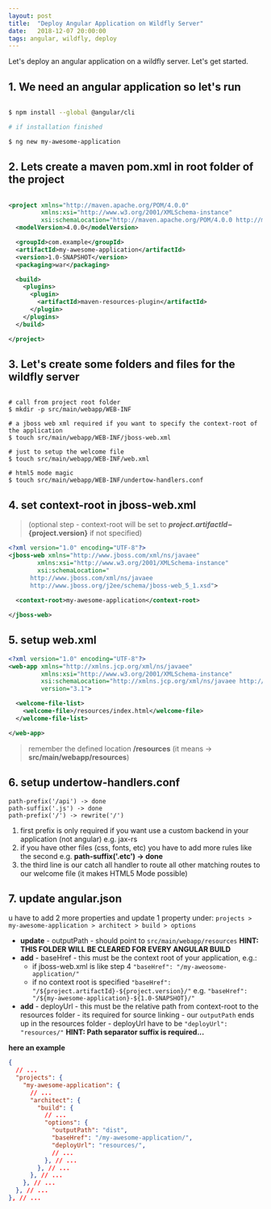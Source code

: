 ```yaml
---
layout: post
title:  "Deploy Angular Application on Wildfly Server"
date:   2018-12-07 20:00:00
tags: angular, wildfly, deploy
---
```


Let's deploy an angular application on a wildfly server. Let's get started.

## 1. We need an angular application so let's run

```bash

$ npm install --global @angular/cli

# if installation finished

$ ng new my-awesome-application

```

## 2. Lets create a maven pom.xml in root folder of the project

```xml

<project xmlns="http://maven.apache.org/POM/4.0.0"
         xmlns:xsi="http://www.w3.org/2001/XMLSchema-instance"
         xsi:schemaLocation="http://maven.apache.org/POM/4.0.0 http://maven.apache.org/xsd/maven-4.0.0.xsd">
  <modelVersion>4.0.0</modelVersion>

  <groupId>com.example</groupId>
  <artifactId>my-awesome-application</artifactId>
  <version>1.0-SNAPSHOT</version>
  <packaging>war</packaging>

  <build>
    <plugins>
      <plugin>
        <artifactId>maven-resources-plugin</artifactId>
      </plugin>
    </plugins>
  </build>

</project>

```

## 3. Let's create some folders and files for the wildfly server

```base

# call from project root folder
$ mkdir -p src/main/webapp/WEB-INF

# a jboss web xml required if you want to specify the context-root of the application
$ touch src/main/webapp/WEB-INF/jboss-web.xml 

# just to setup the welcome file
$ touch src/main/webapp/WEB-INF/web.xml

# html5 mode magic
$ touch src/main/webapp/WEB-INF/undertow-handlers.conf
```

## 4. set context-root in jboss-web.xml

> (optional step - context-root will be set to **${project.artifactId}-${project.version}** if not specified)

```xml
<?xml version="1.0" encoding="UTF-8"?>
<jboss-web xmlns="http://www.jboss.com/xml/ns/javaee"
        xmlns:xsi="http://www.w3.org/2001/XMLSchema-instance"
        xsi:schemaLocation="
      http://www.jboss.com/xml/ns/javaee
      http://www.jboss.org/j2ee/schema/jboss-web_5_1.xsd">
  
  <context-root>my-awesome-application</context-root>

</jboss-web>
```

## 5. setup web.xml

```xml
<?xml version="1.0" encoding="UTF-8"?>
<web-app xmlns="http://xmlns.jcp.org/xml/ns/javaee"
         xmlns:xsi="http://www.w3.org/2001/XMLSchema-instance"
         xsi:schemaLocation="http://xmlns.jcp.org/xml/ns/javaee http://xmlns.jcp.org/xml/ns/javaee/web-app_3_1.xsd"
         version="3.1">

  <welcome-file-list>
    <welcome-file>/resources/index.html</welcome-file>
  </welcome-file-list>

</web-app>
```

> remember the defined location **/resources** (it means -> **src/main/webapp/resources**)

## 6. setup undertow-handlers.conf

```
path-prefix('/api') -> done
path-suffix('.js') -> done
path-prefix('/') -> rewrite('/')
```

1. first prefix is only required if you want use a custom backend in your application (not angular) e.g. jax-rs
2. if you have other files (css, fonts, etc) you have to add more rules like the second e.g. **path-suffix('.etc') -> done**
3. the third line is our catch all handler to route all other matching routes to our welcome file (it makes HTML5 Mode possible)

## 7. update angular.json

u have to add 2 more properties and update 1 property under:
``` projects > my-awesome-application > architect > build > options ```

* **update** - outputPath - should point to ``` src/main/webapp/resources ``` **HINT: THIS FOLDER WILL BE CLEARED FOR EVERY ANGULAR BUILD**
* **add** - baseHref - this must be the context root of your application, e.g.:
  * if jboss-web.xml is like step 4 ``` "baseHref": "/my-aweosome-application/" ```
  * if no context root is specified ``` "baseHref": "/${project.artifactId}-${project.version}/" ``` e.g. ``` "baseHref": "/${my-awesome-application}-${1.0-SNAPSHOT}/" ```
* **add** - deployUrl - this must be the relative path from context-root to the resources folder - its required for source linking - our ``` outputPath ``` ends up in the
resources folder - deployUrl have to be ``` "deployUrl": "resources/" ``` **HINT: Path separator suffix is required...**

**here an example**

```json
{
  // ...
  "projects": {
    "my-awesome-application": {
      // ...
      "architect": {
        "build": {
          // ...
          "options": {
            "outputPath": "dist",
            "baseHref": "/my-awesome-application/",
            "deployUrl": "resources/",
            // ...
          }, // ...
        }, // ...
      }, // ...
    }, // ...
  }, // ...
}, // ...
```